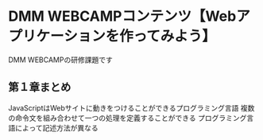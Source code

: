 # DMM WEBCAMPコンテンツ【Webアプリケーションを作ってみよう】
DMM WEBCAMPの研修課題です

## 第１章まとめ
JavaScriptはWebサイトに動きをつけることができるプログラミング言語
複数の命令文を組み合わせて一つの処理を定義することができる
プログラミング言語によって記述方法が異なる
